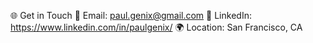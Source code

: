 



🌐 Get in Touch
📧 Email: paul.genix@gmail.com
🔗 LinkedIn: https://www.linkedin.com/in/paulgenix/
🌍 Location: San Francisco, CA
